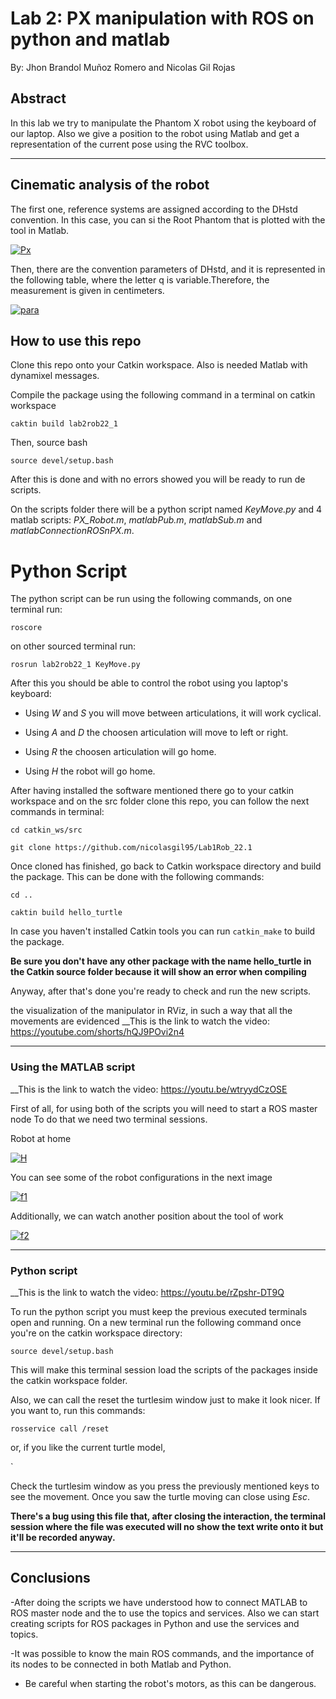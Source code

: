 # Lab 2: PX manipulation with ROS on python and matlab

By: Jhon Brandol Muñoz Romero and Nicolas Gil Rojas
## Abstract
In this lab we try to manipulate the Phantom X robot using the keyboard of our laptop. Also we give a position to the robot using Matlab and get a representation of the current pose using the RVC toolbox.
 - - - 
 ##  Cinematic analysis of the robot
The first one, reference systems are assigned according to the DHstd convention. In this case, you can si the Root Phantom that is plotted with the tool in Matlab. 

<a href="https://imgbb.com/"><img src="https://i.ibb.co/LhgbTm9/Px.png" alt="Px" border="0"></a>

Then, there are the convention parameters of DHstd, and it is represented in the following table, where the letter q is variable.Therefore, the measurement is given in centimeters.


 <a href="https://imgbb.com/"><img src="https://i.ibb.co/482tP1q/para.png" alt="para" border="0"></a>
 
## How to use this repo
Clone this repo onto your Catkin workspace. Also is needed Matlab with dynamixel messages.

Compile the package using the following command in a terminal on catkin workspace

`caktin build lab2rob22_1`

Then, source bash 

`source devel/setup.bash`

After this is done and with no errors showed you will be ready to run de scripts.

On the scripts folder there will be a python script named _KeyMove.py_ and 4 matlab scripts: *PX_Robot.m*, _matlabPub.m_, _matlabSub.m_ and _matlabConnectionROSnPX.m_.

# Python Script

The python script can be run using the following commands, on one terminal run:

`roscore`

on other sourced terminal run:

`rosrun lab2rob22_1 KeyMove.py`

After this you should be able to control the robot using you laptop's keyboard:

- Using _W_ and _S_ you will move between articulations, it will work cyclical.

- Using _A_ and _D_ the choosen articulation will move to left or right.

- Using _R_ the choosen articulation will go home.

- Using _H_ the robot will go home.



After having installed the software mentioned there go to your catkin workspace and on the src folder clone this repo, you can follow the next commands in terminal: 

`cd catkin_ws/src` 

`git clone https://github.com/nicolasgil95/Lab1Rob_22.1`

Once cloned has finished, go back to Catkin workspace directory and build the package. This can be done with the following commands: 

`cd ..` 

`caktin build hello_turtle` 

In case you haven't installed Catkin tools you can run `catkin_make` to build the package.

__Be sure you don't have any other package with the name hello_turtle in the Catkin source folder because it will show an error when compiling__


Anyway, after that's done you're ready to check and run the new scripts. 

the visualization of the manipulator in RViz, in such a way that all the movements are evidenced
__This is the link to watch the video:
https://youtube.com/shorts/hQJ9POvi2n4
- - -
### Using the MATLAB script
__This is the link to watch the video:
https://youtu.be/wtryydCzOSE

First of all, for using both of the scripts you will need to start a ROS master node To do that we need two terminal sessions. 



Robot at home

<a href="https://ibb.co/KjLkTC2"><img src="https://i.ibb.co/nsnvxh7/H.jpg" alt="H" border="0"></a>

You can see some of the robot configurations in the next image

<a href="https://ibb.co/4pyNcKp"><img src="https://i.ibb.co/qpG1z7p/f1.jpg" alt="f1" border="0"></a>

Additionally, we can watch another position about the tool of work 

<a href="https://ibb.co/VYHPFTV"><img src="https://i.ibb.co/Mk83z7n/f2.jpg" alt="f2" border="0"></a>
- - - 
### Python script
__This is the link to watch the video:
https://youtu.be/rZpshr-DT9Q

To run the python script you must keep the previous executed terminals open and running. On a new terminal run the following command once you're on the catkin workspace directory:  

`source devel/setup.bash` 

This will make this terminal session load the scripts of the packages inside the catkin workspace folder. 

Also, we can call the reset the turtlesim window just to make it look nicer. If you want to, run this commands: 

`rosservice call /reset` 

or, if you like the current turtle model, 

`

Check the turtlesim window as you press the previously mentioned keys to see the movement. Once you saw the turtle moving can close using _Esc_. 

__There's a bug using this file that, after closing the interaction, the terminal session where the file was executed will no show the text write onto it but it'll be recorded anyway.__ 

--- 
## Conclusions
-After doing the scripts we have understood how to connect MATLAB to ROS master node and the to use the topics and services. Also we can start creating scripts for ROS packages in Python and use the services and topics.

-It was possible to know the main ROS commands, and the importance of its nodes to be connected in both Matlab and Python.

- Be careful when starting the robot's motors, as this can be dangerous.
